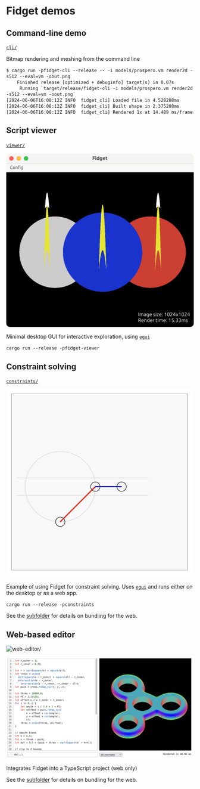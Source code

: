 # Fidget demos
## Command-line demo
[`cli/`](cli/)

Bitmap rendering and meshing from the command line
```shell
$ cargo run -pfidget-cli --release -- -i models/prospero.vm render2d -s512 --eval=vm -oout.png
    Finished release [optimized + debuginfo] target(s) in 0.07s
     Running `target/release/fidget-cli -i models/prospero.vm render2d -s512 --eval=vm -oout.png`
[2024-06-06T16:08:12Z INFO  fidget_cli] Loaded file in 4.528208ms
[2024-06-06T16:08:12Z INFO  fidget_cli] Built shape in 2.375208ms
[2024-06-06T16:08:12Z INFO  fidget_cli] Rendered 1x at 14.489 ms/frame
```

## Script viewer
[`viewer/`](viewer/)

![screenshot of script viewer](viewer/screenshot.png)

Minimal desktop GUI for interactive exploration,
using [`egui`](https://github.com/emilk/egui)

```shell
cargo run --release -pfidget-viewer
```

## Constraint solving
[`constraints/`](constraints/)

![screenshot of contraint editor](constraints/screenshot.png)


Example of using Fidget for constraint solving.
Uses [`egui`](https://github.com/emilk/egui)
and runs either on the desktop or as a web app.
```shell
cargo run --release -pconstraints
```

See the [subfolder](constraints/) for details on bundling for the web.

## Web-based editor
![`web-editor/`](web-editor/)

![screenshot of web editor](web-editor/screenshot.png)

Integrates Fidget into a TypeScript project (web only)

See the [subfolder](web-editor/) for details on bundling for the web.
